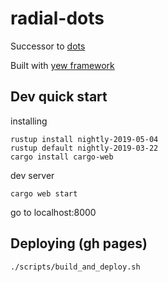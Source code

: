 # radial-dots

Successor to [dots](https://github.com/Adjective-Object/dots)

Built with [yew framework](https://github.com/DenisKolodin/yew)

## Dev quick start

installing

```
rustup install nightly-2019-05-04
rustup default nightly-2019-03-22
cargo install cargo-web
```

dev server

```
cargo web start
```

go to localhost:8000

## Deploying (gh pages)

```
./scripts/build_and_deploy.sh
```

